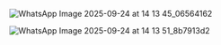 ![WhatsApp Image 2025-09-24 at 14 13 45_06564162](https://github.com/user-attachments/assets/c7267333-78b5-4d91-af4e-8a9575ce9d9c)

![WhatsApp Image 2025-09-24 at 14 13 51_8b7913d2](https://github.com/user-attachments/assets/f87bc327-d6d1-4276-8346-7abbcfa0418e)
